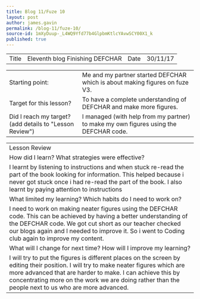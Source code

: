 ```yaml
---
title: Blog 11/Fuze 10
layout: post
author: james.gavin
permalink: /blog-11/fuze-10/
source-id: 1mXyDuup-_L4WQ9Yfd77b4GlpbmKtlcYAvwSCY00X1_k
published: true
---
```

<table>
  <tr>
    <td>Title</td>
    <td>Eleventh blog Finishing DEFCHAR</td>
    <td>Date</td>
    <td>30/11/17</td>
  </tr>
</table>


<table>
  <tr>
    <td>Starting point:</td>
    <td>Me and my partner started DEFCHAR  which is about making figures on fuze V3.</td>
  </tr>
  <tr>
    <td>Target for this lesson?</td>
    <td>To have a complete understanding of DEFCHAR and make more figures.</td>
  </tr>
  <tr>
    <td>Did I reach my target? 
(add details to "Lesson Review")</td>
    <td> I managed (with help from my partner) to make my own figures using the DEFCHAR code.</td>
  </tr>
</table>


<table>
  <tr>
    <td>Lesson Review</td>
  </tr>
  <tr>
    <td>How did I learn? What strategies were effective? </td>
  </tr>
  <tr>
    <td>I learnt by listening to instructions and when stuck re-read the part of the book looking for information. This helped because i never got stuck once i had re-read the part of the book. I also learnt by paying attention to instructions</td>
  </tr>
  <tr>
    <td>What limited my learning? Which habits do I need to work on? </td>
  </tr>
  <tr>
    <td>I need to work on making neater figures using the DEFCHAR code. This can be achieved by having a better understanding of the DEFCHAR code. We got cut short as our teacher checked our blogs again and I needed to improve it. So i went to Coding club again to improve my content.</td>
  </tr>
  <tr>
    <td>What will I change for next time? How will I improve my learning?</td>
  </tr>
  <tr>
    <td>I will try to put the figures is different places on the screen by editing their position. I will try to make neater figures which are more advanced that are harder to make. I can achieve this by concentrating more on the work we are doing rather than the people next to us who are more advanced.</td>
  </tr>
</table>


